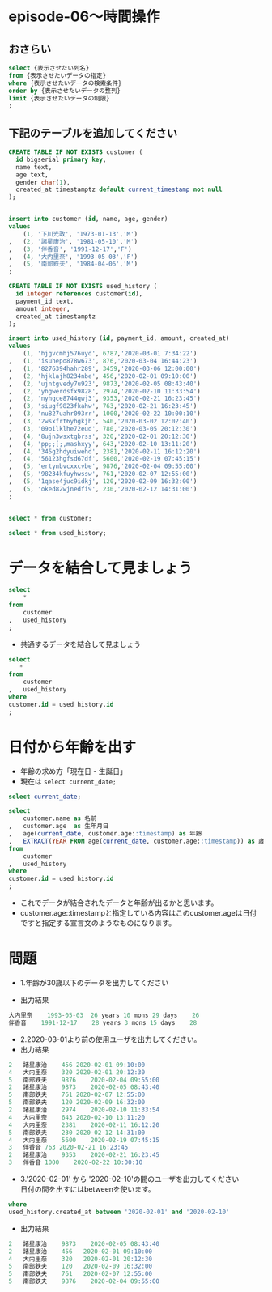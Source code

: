 # episode-06〜時間操作

## おさらい
``` sql
select {表示させたい列名} 
from {表示させたいデータの指定}
where {表示させたいデータの検索条件}
order by {表示させたいデータの整列}
limit {表示させたいデータの制限}
;
```

## 下記のテーブルを追加してください


``` sql
CREATE TABLE IF NOT EXISTS customer (
  id bigserial primary key,
  name text,
  age text,
  gender char(1),
  created_at timestamptz default current_timestamp not null
);


insert into customer (id, name, age, gender)
values 
    (1, '下川光政', '1973-01-13','M')
,   (2, '諸星康治', '1981-05-10','M')
,   (3, '伴香音', '1991-12-17','F')
,   (4, '大内里奈', '1993-05-03','F')
,   (5, '南部鉄夫', '1984-04-06','M')
;

CREATE TABLE IF NOT EXISTS used_history (
  id integer references customer(id),
  payment_id text,
  amount integer,
  created_at timestamptz
);

insert into used_history (id, payment_id, amount, created_at)
values 
    (1, 'hjgvcmhj576uyd', 6787,'2020-03-01 7:34:22')
,   (1, 'isuhepo878w673', 876,'2020-03-04 16:44:23')
,   (1, '8276394hahr289', 3459,'2020-03-06 12:00:00')
,   (2, 'hjklajh8234nbe', 456,'2020-02-01 09:10:00')
,   (2, 'ujntgvedy7u923', 9873,'2020-02-05 08:43:40')
,   (2, 'yhgwerdsfx9828', 2974,'2020-02-10 11:33:54')
,   (2, 'nyhgce8744qwj3', 9353,'2020-02-21 16:23:45')
,   (3, 'siugf9823fkahw', 763,'2020-02-21 16:23:45')
,   (3, 'nu827uahr093rr', 1000,'2020-02-22 10:00:10')
,   (3, '2wsxfrt6yhgkjh', 540,'2020-03-02 12:02:40')
,   (3, '09oilklhe72eud', 780,'2020-03-05 20:12:30')
,   (4, '8ujn3wsxtgbrss', 320,'2020-02-01 20:12:30')
,   (4, 'pp;;[;,mashxyy', 643,'2020-02-10 13:11:20')
,   (4, '345g2hdyuiwehd', 2381,'2020-02-11 16:12:20')
,   (4, '56123hgfsd67df', 5600,'2020-02-19 07:45:15')
,   (5, 'ertynbvcxxcvbe', 9876,'2020-02-04 09:55:00')
,   (5, '98234kfuyhwssw', 761,'2020-02-07 12:55:00')
,   (5, '1qase4juc9idkj', 120,'2020-02-09 16:32:00')
,   (5, 'oked82wjnedfi9', 230,'2020-02-12 14:31:00')
;


select * from customer;

select * from used_history;

```


# データを結合して見ましょう

``` sql
select 
    * 
from 
    customer
,   used_history
;
```

- 共通するデータを結合して見ましょう

``` sql
select 
   * 
from 
    customer
,   used_history
where 
customer.id = used_history.id
;
```

# 日付から年齢を出す

- 年齢の求め方「現在日 - 生誕日」
- 現在は `select current_date;`

``` sql
select current_date;

select 
    customer.name as 名前
,   customer.age  as 生年月日
,   age(current_date, customer.age::timestamp) as 年齢
,   EXTRACT(YEAR FROM age(current_date, customer.age::timestamp)) as 歳
from 
    customer
,   used_history
where 
customer.id = used_history.id
;

```
- これでデータが結合されたデータと年齢が出るかと思います。
- customer.age::timestampと指定している内容はこのcustomer.ageは日付ですと指定する宣言文のようなものになります。

# 問題
- 1.年齢が30歳以下のデータを出力してください

- 出力結果
``` sql
大内里奈	1993-05-03	26 years 10 mons 29 days	26
伴香音	   1991-12-17	 28 years 3 mons 15 days	28
```

- 2.2020-03-01より前の使用ユーザを出力してください。
- 出力結果
``` sql
2	諸星康治	456	2020-02-01 09:10:00
4	大内里奈	320	2020-02-01 20:12:30
5	南部鉄夫	9876	2020-02-04 09:55:00
2	諸星康治	9873	2020-02-05 08:43:40
5	南部鉄夫	761	2020-02-07 12:55:00
5	南部鉄夫	120	2020-02-09 16:32:00
2	諸星康治	2974	2020-02-10 11:33:54
4	大内里奈	643	2020-02-10 13:11:20
4	大内里奈	2381	2020-02-11 16:12:20
5	南部鉄夫	230	2020-02-12 14:31:00
4	大内里奈	5600	2020-02-19 07:45:15
3	伴香音	763	2020-02-21 16:23:45
2	諸星康治	9353	2020-02-21 16:23:45
3	伴香音	1000	2020-02-22 10:00:10
```


- 3.'2020-02-01' から '2020-02-10'の間のユーザを出力してください  
日付の間を出すにはbetweenを使います。

``` sql
where 
used_history.created_at between '2020-02-01' and '2020-02-10'
```

- 出力結果
``` sql
2	諸星康治	9873	2020-02-05 08:43:40
2	諸星康治	456	  2020-02-01 09:10:00
4	大内里奈	320	  2020-02-01 20:12:30
5	南部鉄夫	120	  2020-02-09 16:32:00
5	南部鉄夫	761	  2020-02-07 12:55:00
5	南部鉄夫	9876	2020-02-04 09:55:00
```


